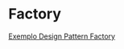 # Factory

[Exemplo Design Pattern Factory](https://github.com/xaotix/Factory/blob/master/G1%20-%20POO%20Avan%C3%A7ado%20-%20Design%20Patterns.pdf)

